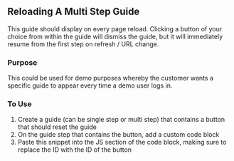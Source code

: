 ## Reloading A Multi Step Guide

This guide should display on every page reload. Clicking a button of your choice from within the guide will dismiss the guide, but it will immediately resume from the first step on refresh / URL change.

### Purpose

This could be used for demo purposes whereby the customer wants a specific guide to appear every time a demo user logs in.

### To Use

1. Create a guide (can be single step or multi step) that contains a button that should reset the guide
2. On the guide step that contains the button, add a custom code block
3. Paste this snippet into the JS section of the code block, making sure to replace the ID with the ID of the button
